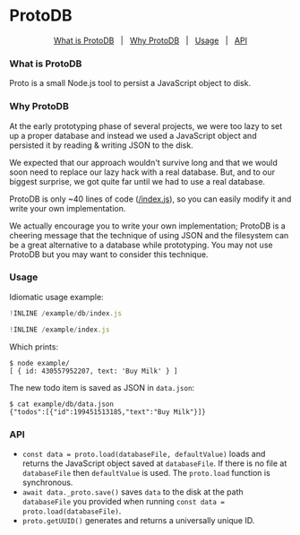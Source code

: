 # ProtoDB

<p align='center'>
<a href="#what-is-protodb">What is ProtoDB</a>
&nbsp; | &nbsp;
<a href="#why-protodb">Why ProtoDB</a>
&nbsp; | &nbsp;
<a href="#usage">Usage</a>
&nbsp; | &nbsp;
<a href="#api">API</a>
</p>

### What is ProtoDB

Proto is a small Node.js tool to persist a JavaScript object to disk.

### Why ProtoDB

At the early prototyping phase of several projects,
we were too lazy to set up a proper database and
instead we used a JavaScript object and persisted it by reading & writing JSON to the disk.

We expected that our approach wouldn't survive long
and that we would soon need to replace our lazy hack with a real database.
But, and to our biggest surprise, we got quite far until we had to use a real database.

ProtoDB is only ~40 lines of code ([/index.js](/index.js)),
so you can easily modify it and write your own implementation.

We actually encourage you to write your own implementation;
ProtoDB is a cheering message that the technique of using JSON and the filesystem can be a great alternative to a database while prototyping.
You may not use ProtoDB but you may want to consider this technique.


### Usage

Idiomatic usage example:

~~~js
!INLINE /example/db/index.js
~~~
~~~js
!INLINE /example/index.js
~~~

Which prints:
~~~shell
$ node example/
[ { id: 430557952207, text: 'Buy Milk' } ]
~~~

The new todo item is saved as JSON in `data.json`:
~~~shell
$ cat example/db/data.json
{"todos":[{"id":199451513185,"text":"Buy Milk"}]}
~~~

### API

- `const data = proto.load(databaseFile, defaultValue)` loads and returns the JavaScript object saved at `databaseFile`. If there is no file at `databaseFile` then `defaultValue` is used. The `proto.load` function is synchronous.
- `await data._proto.save()` saves `data` to the disk at the path `databaseFile` you provided when running `const data = proto.load(databaseFile)`.
- `proto.getUUID()` generates and returns a universally unique ID.
